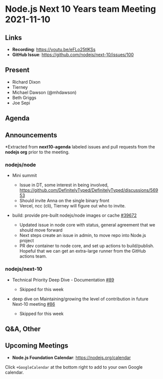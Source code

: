 # Node.js  Next 10 Years team Meeting 2021-11-10

## Links

* **Recording**:  <https://youtu.be/eFLo25tlKSs>
* **GitHub Issue**: <https://github.com/nodejs/next-10/issues/100>

## Present

* Richard Dixon
* Tierney
* Michael Dawson (@mhdawson)
* Beth Griggs
* Joe Sepi  

## Agenda

## Announcements

*Extracted from **next10-agenda** labeled issues and pull requests from the **nodejs org** prior to the meeting.

### nodejs/node

* Mini summit
  * Issue in DT, some interest in being involved, <https://github.com/DefinitelyTyped/DefinitelyTyped/discussions/56953>
  * Should invite Anna on the single binary front
  * Vercel, ncc (cli), Tierney will figure out who to invite.
  
* build: provide pre-built nodejs/node images or cache  [#39672](https://github.com/nodejs/node/issues/39672)
  * Updated issue in node core with status, general agreement that we should move forward
  * Next steps create an issue in admin, to move repo into Node.js project
  * PR dev container to node core, and set up actions to build/publish. Hopeful that we can get
    an extra-large runner from the GitHub actions team.

### nodejs/next-10

* Technical Priority Deep Dive - Documentation [#89](https://github.com/nodejs/next-10/issues/89)
  * Skipped for this week

* deep dive on Maintaining/growing the level of contribution in future Next-10 meeting  [#86](https://github.com/nodejs/next-10/issues/86)
  * Skipped for this week


## Q&A, Other

## Upcoming Meetings

* **Node.js Foundation Calendar**: <https://nodejs.org/calendar>

Click `+GoogleCalendar` at the bottom right to add to your own Google calendar.
